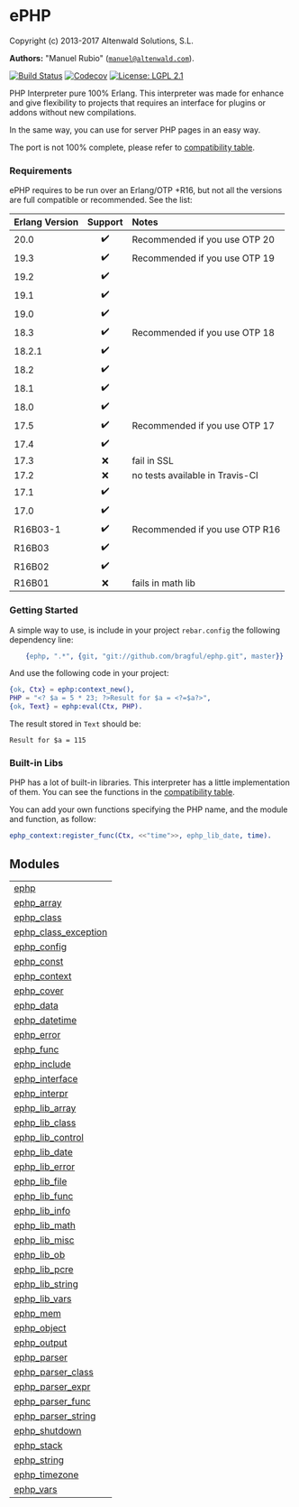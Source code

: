

# ePHP #

Copyright (c) 2013-2017 Altenwald Solutions, S.L.

__Authors:__ "Manuel Rubio" ([`manuel@altenwald.com`](mailto:manuel@altenwald.com)).

[![Build Status](https://img.shields.io/travis/bragful/ephp/master.svg)](https://travis-ci.org/bragful/ephp)
[![Codecov](https://img.shields.io/codecov/c/github/bragful/ephp.svg)](https://codecov.io/gh/bragful/ephp)
[![License: LGPL 2.1](https://img.shields.io/github/license/bragful/ephp.svg)](https://raw.githubusercontent.com/bragful/ephp/master/COPYING)

PHP Interpreter pure 100% Erlang. This interpreter was made for enhance and give flexibility to projects that requires an interface for plugins or addons without new compilations.

In the same way, you can use for server PHP pages in an easy way.

The port is not 100% complete, please refer to [compatibility table](http://github.com/bragful/ephp/blob/master/doc/COMPATIBILITY.md).


### <a name="Requirements">Requirements</a> ###

ePHP requires to be run over an Erlang/OTP +R16, but not all the versions are full compatible or recommended. See the list:

| Erlang Version | Support | Notes |
|:---|:---:|:---|
| 20.0 | :heavy_check_mark: | Recommended if you use OTP 20 |
| 19.3 | :heavy_check_mark: | Recommended if you use OTP 19 |
| 19.2 | :heavy_check_mark: | |
| 19.1 | :heavy_check_mark: | |
| 19.0 | :heavy_check_mark: | |
| 18.3 | :heavy_check_mark: | Recommended if you use OTP 18 |
| 18.2.1 | :heavy_check_mark: | |
| 18.2 | :heavy_check_mark: | |
| 18.1 | :heavy_check_mark: | |
| 18.0 | :heavy_check_mark: | |
| 17.5 | :heavy_check_mark: | Recommended if you use OTP 17 |
| 17.4 | :heavy_check_mark: | |
| 17.3 | :x: | fail in SSL |
| 17.2 | :x: | no tests available in Travis-CI |
| 17.1 | :heavy_check_mark: | |
| 17.0 | :heavy_check_mark: | |
| R16B03-1 | :heavy_check_mark: | Recommended if you use OTP R16 |
| R16B03 | :heavy_check_mark: | |
| R16B02 | :heavy_check_mark: | |
| R16B01 | :x: | fails in math lib |


### <a name="Getting_Started">Getting Started</a> ###

A simple way to use, is include in your project `rebar.config` the following dependency line:

```erlang
    {ephp, ".*", {git, "git://github.com/bragful/ephp.git", master}}
```

And use the following code in your project:

```erlang
{ok, Ctx} = ephp:context_new(),
PHP = "<? $a = 5 * 23; ?>Result for $a = <?=$a?>",
{ok, Text} = ephp:eval(Ctx, PHP).
```

The result stored in `Text` should be:

```
Result for $a = 115
```


### <a name="Built-in_Libs">Built-in Libs</a> ###

PHP has a lot of built-in libraries. This interpreter has a little implementation of them. You can see the functions in the [compatibility table](http://github.com/bragful/ephp/blob/master/doc/COMPATIBILITY.md).

You can add your own functions specifying the PHP name, and the module and function, as follow:

```erlang
ephp_context:register_func(Ctx, <<"time">>, ephp_lib_date, time).
```



## Modules ##


<table width="100%" border="0" summary="list of modules">
<tr><td><a href="http://github.com/bragful/ephp/blob/master/doc/ephp.md" class="module">ephp</a></td></tr>
<tr><td><a href="http://github.com/bragful/ephp/blob/master/doc/ephp_array.md" class="module">ephp_array</a></td></tr>
<tr><td><a href="http://github.com/bragful/ephp/blob/master/doc/ephp_class.md" class="module">ephp_class</a></td></tr>
<tr><td><a href="http://github.com/bragful/ephp/blob/master/doc/ephp_class_exception.md" class="module">ephp_class_exception</a></td></tr>
<tr><td><a href="http://github.com/bragful/ephp/blob/master/doc/ephp_config.md" class="module">ephp_config</a></td></tr>
<tr><td><a href="http://github.com/bragful/ephp/blob/master/doc/ephp_const.md" class="module">ephp_const</a></td></tr>
<tr><td><a href="http://github.com/bragful/ephp/blob/master/doc/ephp_context.md" class="module">ephp_context</a></td></tr>
<tr><td><a href="http://github.com/bragful/ephp/blob/master/doc/ephp_cover.md" class="module">ephp_cover</a></td></tr>
<tr><td><a href="http://github.com/bragful/ephp/blob/master/doc/ephp_data.md" class="module">ephp_data</a></td></tr>
<tr><td><a href="http://github.com/bragful/ephp/blob/master/doc/ephp_datetime.md" class="module">ephp_datetime</a></td></tr>
<tr><td><a href="http://github.com/bragful/ephp/blob/master/doc/ephp_error.md" class="module">ephp_error</a></td></tr>
<tr><td><a href="http://github.com/bragful/ephp/blob/master/doc/ephp_func.md" class="module">ephp_func</a></td></tr>
<tr><td><a href="http://github.com/bragful/ephp/blob/master/doc/ephp_include.md" class="module">ephp_include</a></td></tr>
<tr><td><a href="http://github.com/bragful/ephp/blob/master/doc/ephp_interface.md" class="module">ephp_interface</a></td></tr>
<tr><td><a href="http://github.com/bragful/ephp/blob/master/doc/ephp_interpr.md" class="module">ephp_interpr</a></td></tr>
<tr><td><a href="http://github.com/bragful/ephp/blob/master/doc/ephp_lib_array.md" class="module">ephp_lib_array</a></td></tr>
<tr><td><a href="http://github.com/bragful/ephp/blob/master/doc/ephp_lib_class.md" class="module">ephp_lib_class</a></td></tr>
<tr><td><a href="http://github.com/bragful/ephp/blob/master/doc/ephp_lib_control.md" class="module">ephp_lib_control</a></td></tr>
<tr><td><a href="http://github.com/bragful/ephp/blob/master/doc/ephp_lib_date.md" class="module">ephp_lib_date</a></td></tr>
<tr><td><a href="http://github.com/bragful/ephp/blob/master/doc/ephp_lib_error.md" class="module">ephp_lib_error</a></td></tr>
<tr><td><a href="http://github.com/bragful/ephp/blob/master/doc/ephp_lib_file.md" class="module">ephp_lib_file</a></td></tr>
<tr><td><a href="http://github.com/bragful/ephp/blob/master/doc/ephp_lib_func.md" class="module">ephp_lib_func</a></td></tr>
<tr><td><a href="http://github.com/bragful/ephp/blob/master/doc/ephp_lib_info.md" class="module">ephp_lib_info</a></td></tr>
<tr><td><a href="http://github.com/bragful/ephp/blob/master/doc/ephp_lib_math.md" class="module">ephp_lib_math</a></td></tr>
<tr><td><a href="http://github.com/bragful/ephp/blob/master/doc/ephp_lib_misc.md" class="module">ephp_lib_misc</a></td></tr>
<tr><td><a href="http://github.com/bragful/ephp/blob/master/doc/ephp_lib_ob.md" class="module">ephp_lib_ob</a></td></tr>
<tr><td><a href="http://github.com/bragful/ephp/blob/master/doc/ephp_lib_pcre.md" class="module">ephp_lib_pcre</a></td></tr>
<tr><td><a href="http://github.com/bragful/ephp/blob/master/doc/ephp_lib_string.md" class="module">ephp_lib_string</a></td></tr>
<tr><td><a href="http://github.com/bragful/ephp/blob/master/doc/ephp_lib_vars.md" class="module">ephp_lib_vars</a></td></tr>
<tr><td><a href="http://github.com/bragful/ephp/blob/master/doc/ephp_mem.md" class="module">ephp_mem</a></td></tr>
<tr><td><a href="http://github.com/bragful/ephp/blob/master/doc/ephp_object.md" class="module">ephp_object</a></td></tr>
<tr><td><a href="http://github.com/bragful/ephp/blob/master/doc/ephp_output.md" class="module">ephp_output</a></td></tr>
<tr><td><a href="http://github.com/bragful/ephp/blob/master/doc/ephp_parser.md" class="module">ephp_parser</a></td></tr>
<tr><td><a href="http://github.com/bragful/ephp/blob/master/doc/ephp_parser_class.md" class="module">ephp_parser_class</a></td></tr>
<tr><td><a href="http://github.com/bragful/ephp/blob/master/doc/ephp_parser_expr.md" class="module">ephp_parser_expr</a></td></tr>
<tr><td><a href="http://github.com/bragful/ephp/blob/master/doc/ephp_parser_func.md" class="module">ephp_parser_func</a></td></tr>
<tr><td><a href="http://github.com/bragful/ephp/blob/master/doc/ephp_parser_string.md" class="module">ephp_parser_string</a></td></tr>
<tr><td><a href="http://github.com/bragful/ephp/blob/master/doc/ephp_shutdown.md" class="module">ephp_shutdown</a></td></tr>
<tr><td><a href="http://github.com/bragful/ephp/blob/master/doc/ephp_stack.md" class="module">ephp_stack</a></td></tr>
<tr><td><a href="http://github.com/bragful/ephp/blob/master/doc/ephp_string.md" class="module">ephp_string</a></td></tr>
<tr><td><a href="http://github.com/bragful/ephp/blob/master/doc/ephp_timezone.md" class="module">ephp_timezone</a></td></tr>
<tr><td><a href="http://github.com/bragful/ephp/blob/master/doc/ephp_vars.md" class="module">ephp_vars</a></td></tr></table>


